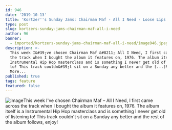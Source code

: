 ```yaml
---
id: 946
date: '2019-10-13'
title: 'Kortzer''s Sunday Jams: Chairman Maf - All I Need - Loose Lips'
type: post
slug: kortzers-sunday-jams-chairman-maf-all-i-need
author: 96
banner:
  - imported/kortzers-sunday-jams-chairman-maf-all-i-need/image946.jpeg
description: >-
  This week I&#39;ve chosen Chairman Maf &#8211; All I Need, I first came across
  the track when I bought the album it features on, 1976. The album itself is a
  Instrumental Hip Hop masterclass and is something I never get old of listening
  to! This track couldn&#39;t sit on a Sunday any better and the [...]Read
  More...
published: true
tags: feature
featured: false
---
```

![image](../imported/kortzers-sunday-jams-chairman-maf-all-i-need/image946.jpeg)This week I've chosen Chairman Maf – All I Need, I first came across the track when I bought the album it features on, 1976. The album itself is a Instrumental Hip Hop masterclass and is something I never get old of listening to! This track couldn't sit on a Sunday any better and the rest of the album follows, enjoy!